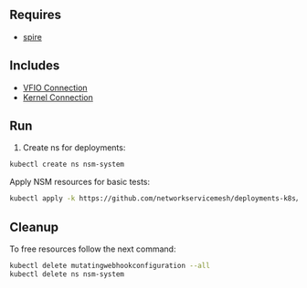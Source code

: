 ## Requires

- [spire](../spire)

## Includes

- [VFIO Connection](../use-cases/Vfio2Noop)
- [Kernel Connection](../use-cases/SriovKernel2Noop)

## Run

1. Create ns for deployments:
```bash
kubectl create ns nsm-system
```

Apply NSM resources for basic tests:
```bash
kubectl apply -k https://github.com/networkservicemesh/deployments-k8s/examples/sriov?ref=3a1f30b8d01e38b176df026b762e1c61a79ebd7f
```

## Cleanup

To free resources follow the next command:
```bash
kubectl delete mutatingwebhookconfiguration --all
kubectl delete ns nsm-system
```
